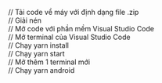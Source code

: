 // Tải code về máy với định dạng file .zip  
// Giải nén  
// Mở code với phần mềm Visual Studio Code  
// Mở terminal của Visual Studio Code  
// Chạy yarn install  
// Chạy yarn start  
// Mở thêm 1 terminal mới  
// Chạy yarn android  
